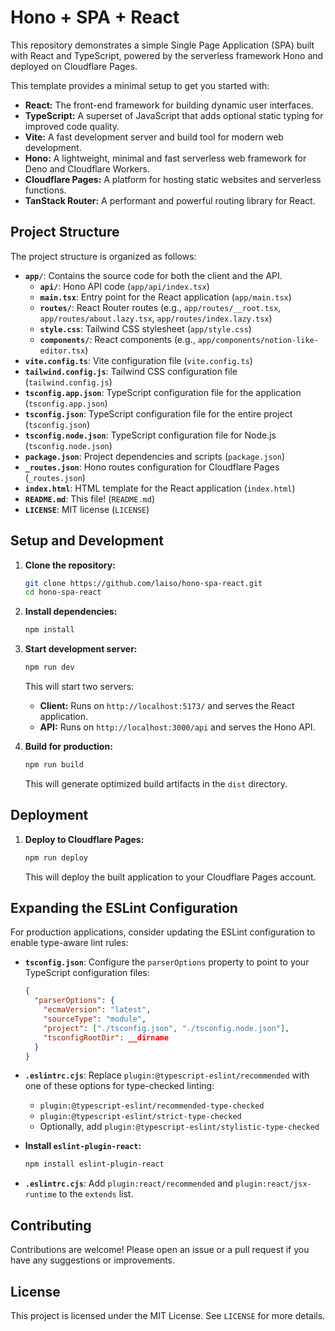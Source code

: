 # Hono + SPA + React

This repository demonstrates a simple Single Page Application (SPA) built with React and TypeScript, powered by the serverless framework Hono and deployed on Cloudflare Pages.

This template provides a minimal setup to get you started with:

- **React:** The front-end framework for building dynamic user interfaces.
- **TypeScript:** A superset of JavaScript that adds optional static typing for improved code quality.
- **Vite:** A fast development server and build tool for modern web development.
- **Hono:** A lightweight, minimal and fast serverless web framework for Deno and Cloudflare Workers.
- **Cloudflare Pages:** A platform for hosting static websites and serverless functions.
- **TanStack Router:** A performant and powerful routing library for React.

## Project Structure

The project structure is organized as follows:

- **`app/`**: Contains the source code for both the client and the API.
  - **`api/`**: Hono API code (`app/api/index.tsx`)
  - **`main.tsx`**: Entry point for the React application (`app/main.tsx`)
  - **`routes/`**: React Router routes (e.g., `app/routes/__root.tsx`, `app/routes/about.lazy.tsx`, `app/routes/index.lazy.tsx`)
  - **`style.css`**: Tailwind CSS stylesheet (`app/style.css`)
  - **`components/`**: React components (e.g., `app/components/notion-like-editor.tsx`)
- **`vite.config.ts`**: Vite configuration file (`vite.config.ts`)
- **`tailwind.config.js`**: Tailwind CSS configuration file (`tailwind.config.js`)
- **`tsconfig.app.json`**: TypeScript configuration file for the application (`tsconfig.app.json`)
- **`tsconfig.json`**: TypeScript configuration file for the entire project (`tsconfig.json`)
- **`tsconfig.node.json`**: TypeScript configuration file for Node.js (`tsconfig.node.json`)
- **`package.json`**: Project dependencies and scripts (`package.json`)
- **`_routes.json`**: Hono routes configuration for Cloudflare Pages (`_routes.json`)
- **`index.html`**: HTML template for the React application (`index.html`)
- **`README.md`**: This file! (`README.md`)
- **`LICENSE`**: MIT license (`LICENSE`)

## Setup and Development

1. **Clone the repository:**
   ```bash
   git clone https://github.com/laiso/hono-spa-react.git
   cd hono-spa-react
   ```

2. **Install dependencies:**
   ```bash
   npm install
   ```

3. **Start development server:**
   ```bash
   npm run dev
   ```

   This will start two servers:
   - **Client:** Runs on `http://localhost:5173/` and serves the React application.
   - **API:** Runs on `http://localhost:3000/api` and serves the Hono API.

4. **Build for production:**
   ```bash
   npm run build
   ```

   This will generate optimized build artifacts in the `dist` directory.

## Deployment

1. **Deploy to Cloudflare Pages:**
   ```bash
   npm run deploy
   ```

   This will deploy the built application to your Cloudflare Pages account.

## Expanding the ESLint Configuration

For production applications, consider updating the ESLint configuration to enable type-aware lint rules:

- **`tsconfig.json`**: Configure the `parserOptions` property to point to your TypeScript configuration files:
  ```json
  {
    "parserOptions": {
      "ecmaVersion": "latest",
      "sourceType": "module",
      "project": ["./tsconfig.json", "./tsconfig.node.json"],
      "tsconfigRootDir": __dirname
    }
  }
  ```

- **`.eslintrc.cjs`**: Replace `plugin:@typescript-eslint/recommended` with one of these options for type-checked linting:
  - `plugin:@typescript-eslint/recommended-type-checked`
  - `plugin:@typescript-eslint/strict-type-checked`
  - Optionally, add `plugin:@typescript-eslint/stylistic-type-checked`

- **Install `eslint-plugin-react`:**
  ```bash
  npm install eslint-plugin-react
  ```

- **`.eslintrc.cjs`**: Add `plugin:react/recommended` and `plugin:react/jsx-runtime` to the `extends` list.

## Contributing

Contributions are welcome! Please open an issue or a pull request if you have any suggestions or improvements.

## License

This project is licensed under the MIT License. See `LICENSE` for more details.
